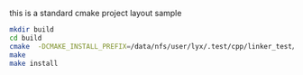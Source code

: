 this is a standard cmake project layout sample
```sh
mkdir build 
cd build
cmake  -DCMAKE_INSTALL_PREFIX=/data/nfs/user/lyx/.test/cpp/linker_test/modern-cmake/tmp .. 
make
make install
```
